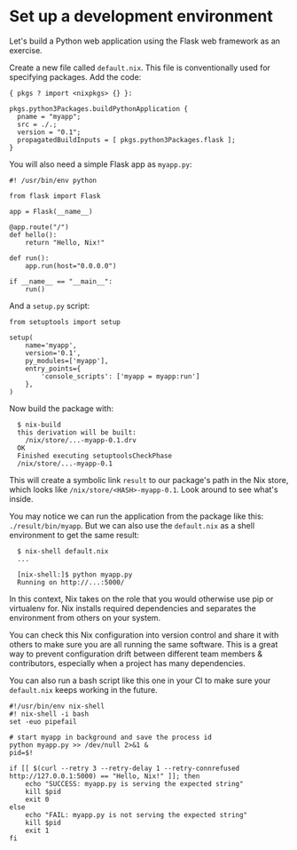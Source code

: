 # Set up a development environment

Let's build a Python web application using the Flask web framework as an exercise.

Create a new file called `default.nix`. This file is conventionally used for specifying packages. Add the code:

```{code-block} nix default.nix
{ pkgs ? import <nixpkgs> {} }:

pkgs.python3Packages.buildPythonApplication {
  pname = "myapp";
  src = ./.;
  version = "0.1";
  propagatedBuildInputs = [ pkgs.python3Packages.flask ];
}
```

You will also need a simple Flask app as `myapp.py`:

```{code-block} python myapp.py
#! /usr/bin/env python

from flask import Flask

app = Flask(__name__)

@app.route("/")
def hello():
    return "Hello, Nix!"

def run():
    app.run(host="0.0.0.0")

if __name__ == "__main__":
    run()
```

And a `setup.py` script:

```{code-block} python setup.py
from setuptools import setup

setup(
    name='myapp',
    version='0.1',
    py_modules=['myapp'],
    entry_points={
        'console_scripts': ['myapp = myapp:run']
    },
)
```

Now build the package with:

```{code-block} shell-session nix_build.shell-session
  $ nix-build
  this derivation will be built:
    /nix/store/...-myapp-0.1.drv
  OK
  Finished executing setuptoolsCheckPhase
  /nix/store/...-myapp-0.1
```

This will create a symbolic link `result` to our package's path in the Nix store, which looks like `/nix/store/<HASH>-myapp-0.1`. Look around to see what's inside.

You may notice we can run the application from the package like this: `./result/bin/myapp`. But we can also use the `default.nix` as a shell environment to get the same result:

```{code-block} shell-session myapp.shell-session
  $ nix-shell default.nix
  ...

  [nix-shell:]$ python myapp.py
  Running on http://...:5000/
```

In this context, Nix takes on the role that you would otherwise use pip or virtualenv for. Nix installs required dependencies and separates the environment from others on your system.

You can check this Nix configuration into version control and share it with others to make sure you are all running the same software. This is a great way to prevent configuration drift between different team members & contributors, especially when a project has many dependencies.

You can also run a bash script like this one in your CI to make sure your `default.nix` keeps working in the future.

```{code-block} bash test_myapp.sh
#!/usr/bin/env nix-shell
#! nix-shell -i bash
set -euo pipefail

# start myapp in background and save the process id
python myapp.py >> /dev/null 2>&1 &
pid=$!

if [[ $(curl --retry 3 --retry-delay 1 --retry-connrefused http://127.0.0.1:5000) == "Hello, Nix!" ]]; then
    echo "SUCCESS: myapp.py is serving the expected string"
    kill $pid
    exit 0
else
    echo "FAIL: myapp.py is not serving the expected string"
    kill $pid
    exit 1
fi
```
